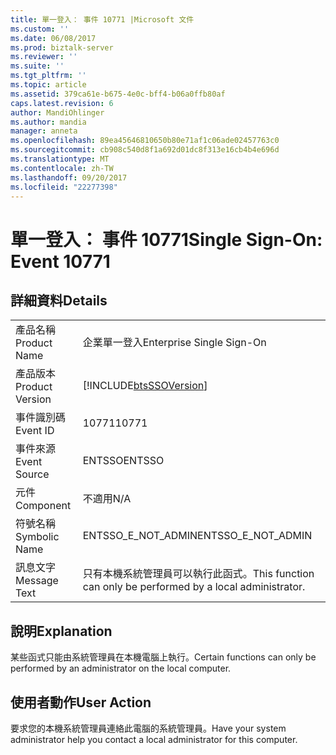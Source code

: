 ```yaml
---
title: 單一登入： 事件 10771 |Microsoft 文件
ms.custom: ''
ms.date: 06/08/2017
ms.prod: biztalk-server
ms.reviewer: ''
ms.suite: ''
ms.tgt_pltfrm: ''
ms.topic: article
ms.assetid: 379ca61e-b675-4e0c-bff4-b06a0ffb80af
caps.latest.revision: 6
author: MandiOhlinger
ms.author: mandia
manager: anneta
ms.openlocfilehash: 89ea45646810650b80e71af1c06ade02457763c0
ms.sourcegitcommit: cb908c540d8f1a692d01dc8f313e16cb4b4e696d
ms.translationtype: MT
ms.contentlocale: zh-TW
ms.lasthandoff: 09/20/2017
ms.locfileid: "22277398"
---
```

# <a name="single-sign-on-event-10771"></a><span data-ttu-id="0fa2c-102">單一登入： 事件 10771</span><span class="sxs-lookup"><span data-stu-id="0fa2c-102">Single Sign-On: Event 10771</span></span>
## <a name="details"></a><span data-ttu-id="0fa2c-103">詳細資料</span><span class="sxs-lookup"><span data-stu-id="0fa2c-103">Details</span></span>  
  
|||  
|-|-|  
|<span data-ttu-id="0fa2c-104">產品名稱</span><span class="sxs-lookup"><span data-stu-id="0fa2c-104">Product Name</span></span>|<span data-ttu-id="0fa2c-105">企業單一登入</span><span class="sxs-lookup"><span data-stu-id="0fa2c-105">Enterprise Single Sign-On</span></span>|  
|<span data-ttu-id="0fa2c-106">產品版本</span><span class="sxs-lookup"><span data-stu-id="0fa2c-106">Product Version</span></span>|[!INCLUDE[btsSSOVersion](../includes/btsssoversion-md.md)]|  
|<span data-ttu-id="0fa2c-107">事件識別碼</span><span class="sxs-lookup"><span data-stu-id="0fa2c-107">Event ID</span></span>|<span data-ttu-id="0fa2c-108">10771</span><span class="sxs-lookup"><span data-stu-id="0fa2c-108">10771</span></span>|  
|<span data-ttu-id="0fa2c-109">事件來源</span><span class="sxs-lookup"><span data-stu-id="0fa2c-109">Event Source</span></span>|<span data-ttu-id="0fa2c-110">ENTSSO</span><span class="sxs-lookup"><span data-stu-id="0fa2c-110">ENTSSO</span></span>|  
|<span data-ttu-id="0fa2c-111">元件</span><span class="sxs-lookup"><span data-stu-id="0fa2c-111">Component</span></span>|<span data-ttu-id="0fa2c-112">不適用</span><span class="sxs-lookup"><span data-stu-id="0fa2c-112">N/A</span></span>|  
|<span data-ttu-id="0fa2c-113">符號名稱</span><span class="sxs-lookup"><span data-stu-id="0fa2c-113">Symbolic Name</span></span>|<span data-ttu-id="0fa2c-114">ENTSSO_E_NOT_ADMIN</span><span class="sxs-lookup"><span data-stu-id="0fa2c-114">ENTSSO_E_NOT_ADMIN</span></span>|  
|<span data-ttu-id="0fa2c-115">訊息文字</span><span class="sxs-lookup"><span data-stu-id="0fa2c-115">Message Text</span></span>|<span data-ttu-id="0fa2c-116">只有本機系統管理員可以執行此函式。</span><span class="sxs-lookup"><span data-stu-id="0fa2c-116">This function can only be performed by a local administrator.</span></span>|  
  
## <a name="explanation"></a><span data-ttu-id="0fa2c-117">說明</span><span class="sxs-lookup"><span data-stu-id="0fa2c-117">Explanation</span></span>  
 <span data-ttu-id="0fa2c-118">某些函式只能由系統管理員在本機電腦上執行。</span><span class="sxs-lookup"><span data-stu-id="0fa2c-118">Certain functions can only be performed by an administrator on the local computer.</span></span>  
  
## <a name="user-action"></a><span data-ttu-id="0fa2c-119">使用者動作</span><span class="sxs-lookup"><span data-stu-id="0fa2c-119">User Action</span></span>  
 <span data-ttu-id="0fa2c-120">要求您的本機系統管理員連絡此電腦的系統管理員。</span><span class="sxs-lookup"><span data-stu-id="0fa2c-120">Have your system administrator help you contact a local administrator for this computer.</span></span>